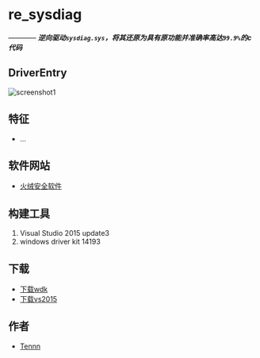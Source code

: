 # re_sysdiag  
———— ***逆向驱动```sysdiag.sys```，将其还原为具有原功能并准确率高达```99.9%```的c代码***




## DriverEntry
![screenshot1](https://raw.githubusercontent.com/stonedreamforest/misc/5597d300464228a7275fd4975476d9b0b15c8c5e/2017-10-03_15-38-09.gif)



## 特征
- ...







## 软件网站
- [火绒安全软件][99]


## 构建工具
1. Visual Studio 2015 update3
2. windows driver kit 14193

## 下载
- [下载wdk][98]
- [下载vs2015][97]





## 作者
- [Tennn][1]


[1]:https://github.com/stonedreamforest
[97]: https://go.microsoft.com/fwlink/p/?LinkId=534599
[98]: https://developer.microsoft.com/en-us/windows/hardware/windows-driver-kit
[99]: http://www.huorong.cn/index.html

